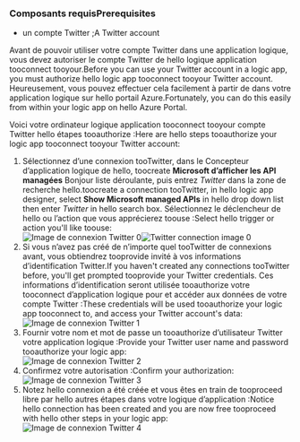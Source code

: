 ### <a name="prerequisites"></a><span data-ttu-id="b7469-101">Composants requis</span><span class="sxs-lookup"><span data-stu-id="b7469-101">Prerequisites</span></span>
* <span data-ttu-id="b7469-102">un compte Twitter ;</span><span class="sxs-lookup"><span data-stu-id="b7469-102">A Twitter account</span></span> 

<span data-ttu-id="b7469-103">Avant de pouvoir utiliser votre compte Twitter dans une application logique, vous devez autoriser le compte Twitter de hello logique application tooconnect tooyour.</span><span class="sxs-lookup"><span data-stu-id="b7469-103">Before you can use your Twitter account in a logic app, you must authorize hello logic app tooconnect tooyour Twitter account.</span></span> <span data-ttu-id="b7469-104">Heureusement, vous pouvez effectuer cela facilement à partir de dans votre application logique sur hello portail Azure.</span><span class="sxs-lookup"><span data-stu-id="b7469-104">Fortunately, you can do this easily from within your logic app on hello Azure Portal.</span></span> 

<span data-ttu-id="b7469-105">Voici votre ordinateur logique application tooconnect tooyour compte Twitter hello étapes tooauthorize :</span><span class="sxs-lookup"><span data-stu-id="b7469-105">Here are hello steps tooauthorize your logic app tooconnect tooyour Twitter account:</span></span>

1. <span data-ttu-id="b7469-106">Sélectionnez d’une connexion tooTwitter, dans le Concepteur d’application logique de hello, toocreate **Microsoft d’afficher les API managées** Bonjour liste déroulante, puis entrez *Twitter* dans la zone de recherche hello.</span><span class="sxs-lookup"><span data-stu-id="b7469-106">toocreate a connection tooTwitter, in hello logic app designer, select **Show Microsoft managed APIs** in hello drop down list then enter *Twitter* in hello search box.</span></span> <span data-ttu-id="b7469-107">Sélectionnez le déclencheur de hello ou l’action que vous apprécierez toouse :</span><span class="sxs-lookup"><span data-stu-id="b7469-107">Select hello trigger or action you'll like toouse:</span></span>  
   <span data-ttu-id="b7469-108">![Image de connexion Twitter 0](./media/connectors-create-api-twitter/twitter-0.png)</span><span class="sxs-lookup"><span data-stu-id="b7469-108">![Twitter connection image 0](./media/connectors-create-api-twitter/twitter-0.png)</span></span>
2. <span data-ttu-id="b7469-109">Si vous n’avez pas créé de n’importe quel tooTwitter de connexions avant, vous obtiendrez tooprovide invité à vos informations d’identification Twitter.</span><span class="sxs-lookup"><span data-stu-id="b7469-109">If you haven't created any connections tooTwitter before, you'll get prompted tooprovide your Twitter credentials.</span></span> <span data-ttu-id="b7469-110">Ces informations d’identification seront utilisée tooauthorize votre tooconnect d’application logique pour et accéder aux données de votre compte Twitter :</span><span class="sxs-lookup"><span data-stu-id="b7469-110">These credentials will be used tooauthorize your logic app tooconnect to, and access your Twitter account's data:</span></span>  
   ![Image de connexion Twitter 1](./media/connectors-create-api-twitter/twitter-1.png)  
3. <span data-ttu-id="b7469-112">Fournir votre nom et mot de passe un tooauthorize d’utilisateur Twitter votre application logique :</span><span class="sxs-lookup"><span data-stu-id="b7469-112">Provide your Twitter user name and password tooauthorize your logic app:</span></span>  
   ![Image de connexion Twitter 2](./media/connectors-create-api-twitter/twitter-2.png)  
4. <span data-ttu-id="b7469-114">Confirmez votre autorisation :</span><span class="sxs-lookup"><span data-stu-id="b7469-114">Confirm your authorization:</span></span>  
   ![Image de connexion Twitter 3](./media/connectors-create-api-twitter/twitter-3.png)  
5. <span data-ttu-id="b7469-116">Notez hello connexion a été créée et vous êtes en train de tooproceed libre par hello autres étapes dans votre logique d’application :</span><span class="sxs-lookup"><span data-stu-id="b7469-116">Notice hello connection has been created and you are now free tooproceed with hello other steps in your logic app:</span></span>  
   ![Image de connexion Twitter 4](./media/connectors-create-api-twitter/twitter-4.png)


